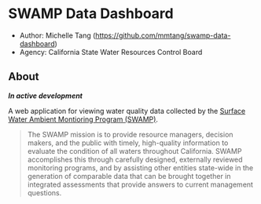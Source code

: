 # SWAMP Data Dashboard
- Author: Michelle Tang (https://github.com/mmtang/swamp-data-dashboard)
- Agency: California State Water Resources Control Board

## About

***In active development***

A web application for viewing water quality data collected by the [Surface Water Ambient Montioring Program (SWAMP)](https://www.waterboards.ca.gov/water_issues/programs/swamp/). 

>The SWAMP mission is to provide resource managers, decision makers, and the public with timely, high-quality information to evaluate the condition of all waters throughout California. SWAMP accomplishes this through carefully designed, externally reviewed monitoring programs, and by assisting other entities state-wide in the generation of comparable data that can be brought together in integrated assessments that provide answers to current management questions.